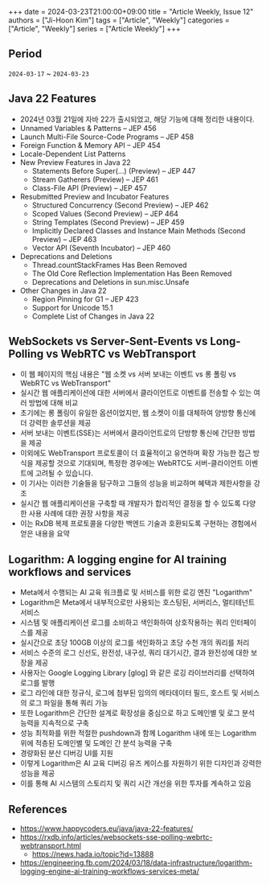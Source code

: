 +++ 
date = 2024-03-23T21:00:00+09:00
title = "Article Weekly, Issue 12"
authors = ["Ji-Hoon Kim"]
tags = ["Article", "Weekly"]
categories = ["Article", "Weekly"]
series = ["Article Weekly"]
+++

## Period

`2024-03-17` ~ `2024-03-23`

## Java 22 Features

- 2024년 03월 21일에 자바 22가 출시되었고, 해당 기능에 대해 정리한 내용이다.
- Unnamed Variables & Patterns – JEP 456
- Launch Multi-File Source-Code Programs – JEP 458
- Foreign Function & Memory API – JEP 454
- Locale-Dependent List Patterns
- New Preview Features in Java 22
  - Statements Before Super(...) (Preview) – JEP 447
  - Stream Gatherers (Preview) – JEP 461
  - Class-File API (Preview) – JEP 457
- Resubmitted Preview and Incubator Features
  - Structured Concurrency (Second Preview) – JEP 462
  - Scoped Values (Second Preview) – JEP 464
  - String Templates (Second Preview) – JEP 459
  - Implicitly Declared Classes and Instance Main Methods (Second Preview) – JEP 463
  - Vector API (Seventh Incubator) – JEP 460
- Deprecations and Deletions
  - Thread.countStackFrames Has Been Removed
  - The Old Core Reflection Implementation Has Been Removed
  - Deprecations and Deletions in sun.misc.Unsafe
- Other Changes in Java 22
  - Region Pinning for G1 – JEP 423
  - Support for Unicode 15.1
  - Complete List of Changes in Java 22

## WebSockets vs Server-Sent-Events vs Long-Polling vs WebRTC vs WebTransport

- 이 웹 페이지의 핵심 내용은 "웹 소켓 vs 서버 보내는 이벤트 vs 롱 폴링 vs WebRTC vs WebTransport"
- 실시간 웹 애플리케이션에 대한 서버에서 클라이언트로 이벤트를 전송할 수 있는 여러 방법에 대해 비교
- 초기에는 롱 폴링이 유일한 옵션이었지만, 웹 소켓이 이를 대체하여 양방향 통신에 더 강력한 솔루션을 제공
- 서버 보내는 이벤트(SSE)는 서버에서 클라이언트로의 단방향 통신에 간단한 방법을 제공
- 이외에도 WebTransport 프로토콜이 더 효율적이고 유연하며 확장 가능한 접근 방식을 제공할 것으로 기대되며, 특정한 경우에는 WebRTC도 서버-클라이언트 이벤트에 고려될 수 있습니다.
- 이 기사는 이러한 기술들을 탐구하고 그들의 성능을 비교하며 혜택과 제한사항을 강조
- 실시간 웹 애플리케이션을 구축할 때 개발자가 합리적인 결정을 할 수 있도록 다양한 사용 사례에 대한 권장 사항을 제공
- 이는 RxDB 복제 프로토콜을 다양한 백엔드 기술과 호환되도록 구현하는 경험에서 얻은 내용을 요약

## Logarithm: A logging engine for AI training workflows and services

- Meta에서 수행되는 AI 교육 워크플로 및 서비스를 위한 로깅 엔진 "Logarithm"
- Logarithm은 Meta에서 내부적으로만 사용되는 호스팅된, 서버리스, 멀티테넌트 서비스
- 시스템 및 애플리케이션 로그를 소비하고 색인화하여 상호작용하는 쿼리 인터페이스를 제공
- 실시간으로 초당 100GB 이상의 로그를 색인화하고 초당 수천 개의 쿼리를 처리
- 서비스 수준의 로그 신선도, 완전성, 내구성, 쿼리 대기시간, 결과 완전성에 대한 보장을 제공
- 사용자는 Google Logging Library [glog] 와 같은 로깅 라이브러리를 선택하여 로그를 발행
- 로그 라인에 대한 정규식, 로그에 첨부된 임의의 메타데이터 필드, 호스트 및 서비스의 로그 파일을 통해 쿼리 가능
- 또한 Logarithm은 간단한 설계로 확장성을 중심으로 하고 도메인별 및 로그 분석 능력을 지속적으로 구축
- 성능 최적화를 위한 적절한 pushdown과 함께 Logarithm 내에 또는 Logarithm 위에 적층된 도메인별 및 도메인 간 분석 능력을 구축
- 경량화된 분산 디버깅 UI를 지원
- 이렇게 Logarithm은 AI 교육 디버깅 유즈 케이스를 자원하기 위한 디자인과 강력한 성능을 제공
- 이를 통해 AI 시스템의 스토리지 및 쿼리 시간 개선을 위한 투자를 계속하고 있음

## References

- https://www.happycoders.eu/java/java-22-features/
- https://rxdb.info/articles/websockets-sse-polling-webrtc-webtransport.html
  - https://news.hada.io/topic?id=13888
- https://engineering.fb.com/2024/03/18/data-infrastructure/logarithm-logging-engine-ai-training-workflows-services-meta/
